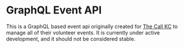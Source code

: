 # GraphQL Event API

This is a GraphQL based event api originally created for
[The Call KC](http://thecallkc.org) to manage all of their volunteer events. It
is currently under active development, and it should not be considered stable.
